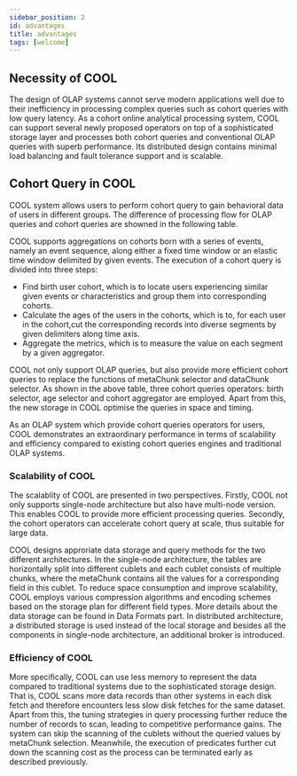 ```yaml
---
sidebar_position: 2
id: advantages
title: advantages
tags: [welcome]
---
```


## Necessity of COOL
The design of OLAP systems cannot serve modern applications well due to their inefficiency in processing complex queries such as cohort queries with low query latency. As a cohort online analytical processing system, COOL can support several newly proposed operators on top of a sophisticated storage layer and processes both cohort queries and conventional OLAP queries with superb performance. Its distributed design contains minimal load balancing and fault tolerance support and is scalable. 

## Cohort Query in COOL
COOL system allows users to perform cohort query to gain behavioral data of users in different groups. The difference of processing flow for OLAP queries and cohort queries are showned in the following table.


COOL supports aggregations on cohorts born with a series of events, namely an event sequence, along either a fixed time window or an elastic time window delimited by given events. The execution of a cohort query is divided into three steps: 
- Find birth user cohort, which is to locate users experiencing similar given events or characteristics and group them into corresponding cohorts.
- Calculate the ages of the users in the cohorts, which is to, for each user in the cohort,cut the corresponding records into diverse segments by given delimiters along time axis.
- Aggregate the metrics, which is to measure the value on each segment by a given aggregator.

COOL not only support OLAP queries, but also provide more efficient cohort queries to replace the functions of metaChunk selector and dataChunk selector. As shown in the above table, three cohort queries operators: birth selector, age selector and cohort aggregator are employed. Apart from this, the new storage in COOL optimise the queries in space and timing.

As an OLAP system which provide cohort queries operators for users, COOL demonstrates an extraordinary performance in terms of scalability and efficiency compared to existing cohort queries engines and traditional OLAP systems.

### Scalability of COOL
The scalablity of COOL are presented in two perspectives. Firstly, COOL not only supports single-node architecture but also have multi-node version. This enables COOL to provide more efficient processing queries. Secondly, the cohort operators can accelerate cohort query at scale, thus suitable for large data. 

COOL designs approriate data storage and query methods for the two different architectures. In the single-node architecture, the tables are horizontally split into different cublets and each cublet consists of multiple chunks, where the metaChunk contains all the values for a corresponding field in this cublet. To reduce space consumption and improve scalability, COOL employs various compression algorithms and encoding schemes based on the storage plan for different field types. More details about the data storage can be found in Data Formats part. In distributed architecture, a distributed storage is used instead of the local storage and besides all the components in single-node architecture, an additional broker is introduced.

### Efficiency of COOL
More specifically, COOL can use less memory to represent the data compared to traditional systems due to the sophisticated storage design. That is, COOL scans more data records than other systems in each disk fetch and therefore encounters less slow disk fetches for the same dataset. Apart from this, the tuning strategies in query processing further reduce the number of records to scan, leading to competitive performance gains. The system can skip the scanning of the cublets without
the queried values by metaChunk selection. Meanwhile, the execution of predicates further cut down the scanning cost as the process can be terminated early as described previously.